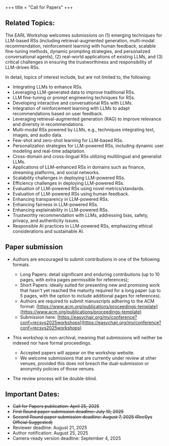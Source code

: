 +++
title = "Call for Papers"
+++

## Related Topics:

The EARL Workshop welcomes submissions on (1) emerging techniques for LLM-based RSs (including retrieval-augmented generation, multi-modal recommendation, reinforcement learning with human feedback, scalable fine-tuning methods, dynamic prompting strategies, and personalized conversational agents), (2) real-world applications of existing LLMs, and (3) critical challenges in ensuring the trustworthiness and responsibility of LLM-driven RSs.

In detail, topics of interest include, but are not limited to, the following:
- Integrating LLMs to enhance RSs.
- Leveraging LLM-generated data to improve traditional RSs.
- LLM fine-tuning or prompt engineering techniques for RSs.
- Developing interactive and conversational RSs with LLMs.
- Integration of reinforcement learning with LLMs to adapt recommendations based on user feedback.
- Leveraging retrieval-augmented generation (RAG) to improve relevance and diversity in recommendations.
- Multi-modal RSs powered by LLMs, e.g., techniques integrating text, images, and audio data.
- Few-shot and zero-shot learning for LLM-based RSs.
- Personalization strategies for LLM-powered RSs, including dynamic user modeling and real-time adaptation.
- Cross-domain and cross-lingual RSs utilizing multilingual and generalist LLMs.
- Applications of LLM-enhanced RSs in domains such as finance, streaming platforms, and social networks.
- Scalability challenges in deploying LLM-powered RSs.
- Efficiency challenges in deploying LLM-powered RSs.
- Evaluation of LLM-powered RSs using novel metrics/standards.
- Evaluation of LLM-powered RSs using human feedback.
- Enhancing transparency in LLM-powered RSs.
- Enhancing fairness in LLM-powered RSs.
- Enhancing explainability in LLM-powered RSs.
- Trustworthy recommendation with LLMs, addressing bias, safety, privacy, and authenticity issues.
- Responsible AI practices in LLM-powered RSs, emphasizing ethical considerations and sustainable AI.

## Paper submission  
- Authors are encouraged to submit contributions in one of the following formats.
  - Long Papers: detail significant and enduring contributions (up to 10 pages, with extra pages permissible for references); 
  - Short Papers: ideally suited for presenting new and promising work that hasn't yet reached the maturity required for a long paper (up to 5 pages, with the option to include additional pages for references). 
  - Authors are required to submit manuscripts adhering to the ACM format: [https://www.acm.org/publications/proceedings-template](https://www.acm.org/publications/proceedings-template) 
  - Submission here: [https://easychair.org/my/conference?conf=recsys2025workshops](https://easychair.org/my/conference?conf=recsys2025workshops) 

- This workshop is non-archival, meaning that submissions will neither be indexed nor have formal proceedings.
  - Accepted papers will appear on the workshop website.
  - We welcome submissions that are currently under review at other venues, provided this does not breach the dual-submission or anonymity policies of those venues.
- The review process will be double-blind.

## Important Dates: 
- ~~Call for Papers publication: April 25, 2025~~
- ~~First Round paper submission deadline: July 10, 2025~~
- ~~Second Round paper submission deadline: August 7, 2025 (RecSys Official Suggested)~~
- Reviewer deadline: August 21, 2025
- Author notification: August 25, 2025
- Camera-ready version deadline: September 4, 2025

